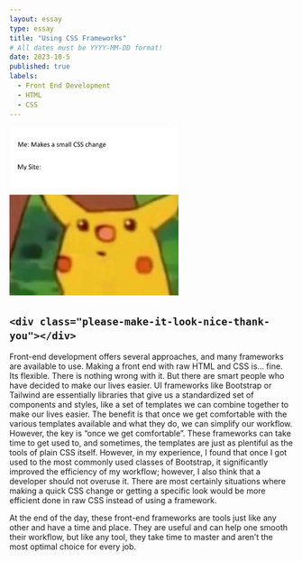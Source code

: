 ```yaml
---
layout: essay
type: essay
title: "Using CSS Frameworks"
# All dates must be YYYY-MM-DD format!
date: 2023-10-5
published: true
labels:
  - Front End Development
  - HTML
  - CSS
---
```


<img width="300px" class="rounded float-start pe-4" src="../img/pokemon_meme.png">

## `<div class="please-make-it-look-nice-thank-you"></div>`
Front-end development offers several approaches, and many frameworks are available to use. Making a front end with raw HTML and CSS is… fine. Its flexible. There is nothing wrong with it. But there are smart people who have decided to make our lives easier. UI frameworks like Bootstrap or Tailwind are essentially libraries that give us a standardized set of components and styles, like a set of templates we can combine together to make our lives easier. The benefit is that once we get comfortable with the various templates available and what they do, we can simplify our workflow. However, the key is “once we get comfortable”. These frameworks can take time to get used to, and sometimes, the templates are just as plentiful as the tools of plain CSS itself. However, in my experience, I found that once I got used to the most commonly used classes of Bootstrap, it significantly improved the efficiency of my workflow; however, I also think that a developer should not overuse it. There are most certainly situations where making a quick CSS change or getting a specific look would be more efficient done in raw CSS instead of using a framework.

At the end of the day, these front-end frameworks are tools just like any other and have a time and place. They are useful and can help one smooth their workflow, but like any tool, they take time to master and aren’t the most optimal choice for every job.
